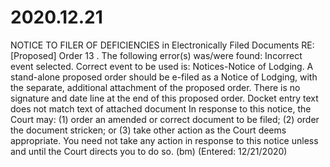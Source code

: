 # 2020.12.21

NOTICE TO FILER OF DEFICIENCIES in Electronically Filed Documents RE: [Proposed] Order 13 . The following error(s) was/were found: Incorrect event selected. Correct event to be used is: Notices-Notice of Lodging. A stand-alone proposed order should be e-filed as a Notice of Lodging, with the separate, additional attachment of the proposed order. There is no signature and date line at the end of this proposed order. Docket entry text does not match text of attached document In response to this notice, the Court may: (1) order an amended or correct document to be filed; (2) order the document stricken; or (3) take other action as the Court deems appropriate. You need not take any action in response to this notice unless and until the Court directs you to do so. (bm) (Entered: 12/21/2020)